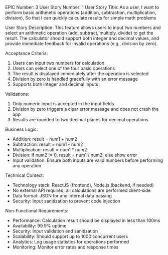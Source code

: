 EPIC Number: 3
User Story Number: 1
User Story Title: As a user, I want to perform basic arithmetic operations (addition, subtraction, multiplication, division), So that I can quickly calculate results for simple math problems

User Story Description: This feature allows users to input two numbers and select an arithmetic operation (add, subtract, multiply, divide) to get the result. The calculator should support both integer and decimal values, and provide immediate feedback for invalid operations (e.g., division by zero).

Acceptance Criteria:
1. Users can input two numbers for calculation
2. Users can select one of the four basic operations
3. The result is displayed immediately after the operation is selected
4. Division by zero is handled gracefully with an error message
5. Supports both integer and decimal inputs

Validations:
1. Only numeric input is accepted in the input fields
2. Division by zero triggers a clear error message and does not crash the app
3. Results are rounded to two decimal places for decimal operations

Business Logic: 
- Addition: result = num1 + num2
- Subtraction: result = num1 - num2
- Multiplication: result = num1 * num2
- Division: if num2 != 0, result = num1 / num2; else show error
- Input validation: Ensure both inputs are valid numbers before performing any operation

Technical Context: 
- Technology stack: ReactJS (frontend), Node.js (backend, if needed)
- No external API required; all calculations are performed client-side
- Data format: JSON for any internal data passing
- Security: Input sanitization to prevent code injection

Non-Functional Requirements:
- Performance: Calculation result should be displayed in less than 100ms
- Availability: 99.9% uptime
- Security: Input validation and sanitization
- Scalability: Should support up to 1000 concurrent users
- Analytics: Log usage statistics for operations performed
- Monitoring: Monitor error rates and response times
